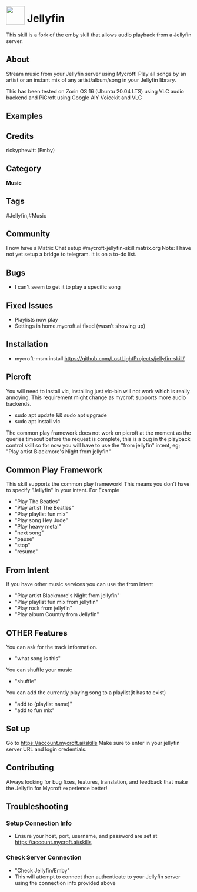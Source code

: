 # <img src='https://raw.githack.com/FortAwesome/Font-Awesome/master/svgs/solid/music.svg' card_color='#010101' width='50' height='50' style='vertical-align:bottom'/> Jellyfin
This skill is a fork of the emby skill that allows audio playback from a Jellyfin server.
## About
Stream music from your Jellyfin server using Mycroft! Play all songs by an artist or an instant mix of any artist/album/song in your Jellyfin library.

This has been tested on Zorin OS 16 (Ubuntu 20.04 LTS) using VLC audio backend and PiCroft using Google AIY Voicekit and VLC


## Examples

## Credits
rickyphewitt (Emby)

## Category
**Music**

## Tags
#Jellyfin,#Music


## Community
I now have a Matrix Chat setup #mycroft-jellyfin-skill:matrix.org
Note: I have not yet setup a bridge to telegram. It is on a to-do list.

## Bugs
* I can't seem to get it to play a specific song

## Fixed Issues
* Playlists now play
* Settings in home.mycroft.ai fixed (wasn't showing up)

## Installation
* mycroft-msm install https://github.com/LostLightProjects/jellyfin-skill/

## Picroft
You will need to install vlc, installing just vlc-bin will not work which is really annoying.
This requirement might change as mycroft supports more audio backends.
* sudo apt update && sudo apt upgrade
* sudo apt install vlc

The common play framework does not work on picroft at the moment as the queries timeout before the request is complete, this is a bug in the playback control skill so for now you will have to use the "from jellyfin" intent, eg; "Play artist Blackmore's Night from jellyfin"

## Common Play Framework
This skill supports the common play framework! This means you don't have to specify "Jellyfin" in your intent. For Example
* "Play The Beatles"
* "Play artist The Beatles"
* "Play playlist fun mix"
* "Play song Hey Jude"
* "Play heavy metal"
* "next song"
* "pause"
* "stop"
* "resume"

## From Intent
If you have other music services you can use the from intent
* "Play artist Blackmore's Night from jellyfin"
* "Play playlist fun mix from jellyfin"
* "Play rock from jellyfin"
* "Play album Country from Jellyfin"

## OTHER Features
You can ask for the track information.
* "what song is this"

You can shuffle your music
* "shuffle"

You can add the currently playing song to a playlist(it has to exist)
* "add to (playlist name)"
* "add to fun mix"

## Set up
Go to https://account.mycroft.ai/skills
Make sure to enter in your jellyfin server URL and login credentials.

## Contributing
Always looking for bug fixes, features, translation, and feedback that make the Jellyfin for Mycroft experience better!

## Troubleshooting
### Setup Connection Info
* Ensure your host, port, username, and password are set at https://account.mycroft.ai/skills
### Check Server Connection
* "Check Jellyfin/Emby"
* This will attempt to connect then authenticate to your Jellyfin server using the connection info provided above


